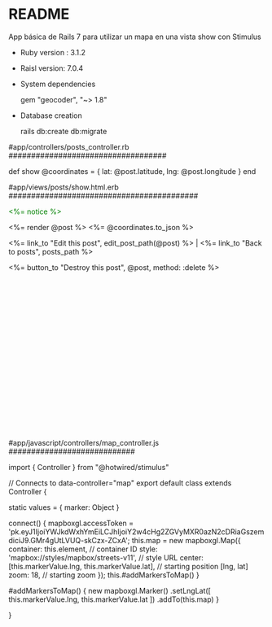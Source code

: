# README

App básica de Rails 7 para utilizar un mapa en una vista show con Stimulus



* Ruby version : 3.1.2

* Raisl version: 7.0.4

* System dependencies
 
  gem "geocoder", "~> 1.8"

* Database creation

  rails db:create db:migrate

#app/controllers/posts_controller.rb ###################################

def show
   @coordinates = {
      lat: @post.latitude,
      lng: @post.longitude
    }
end

#app/views/posts/show.html.erb ##########################################

<p style="color: green"><%= notice %></p>

<%= render @post %>
<%= @coordinates.to_json %>
<div>
  <%= link_to "Edit this post", edit_post_path(@post) %> |
  <%= link_to "Back to posts", posts_path %>

  <%= button_to "Destroy this post", @post, method: :delete %>
</div>
<div id='map' style='width: 400px; height: 300px;'
data-controller="map" data-map-marker-value="<%=@coordinates.to_json%>"
></div>
    
#app/javascript/controllers/map_controller.js ############################

import { Controller } from "@hotwired/stimulus"

// Connects to data-controller="map"
export default class extends Controller {

  static values = {
    marker: Object
  }

  connect() {
    mapboxgl.accessToken = 'pk.eyJ1IjoiYWJkdWxhYmEiLCJhIjoiY2w4cHg2ZGVyMXR0azN2cDRiaGszemdiciJ9.GMr4gUtLVUQ-skCzx-ZCxA';
    this.map = new mapboxgl.Map({
      container: this.element, // container ID
      style: 'mapbox://styles/mapbox/streets-v11', // style URL
      center: [this.markerValue.lng, this.markerValue.lat], // starting position [lng, lat]
      zoom: 18, // starting zoom
    });
    this.#addMarkersToMap()
  }

  #addMarkersToMap() {
    new mapboxgl.Marker()
      .setLngLat([ this.markerValue.lng, this.markerValue.lat ])
      .addTo(this.map)
  }

}

